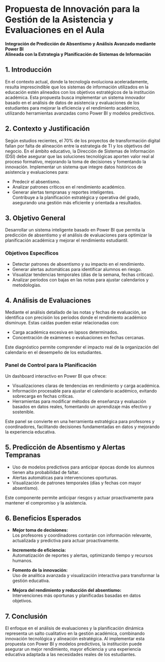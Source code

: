 # Propuesta de Innovación para la Gestión de la Asistencia y Evaluaciones en el Aula  
**Integración de Predicción de Absentismo y Análisis Avanzado mediante Power BI**  
**Alineada con la Estrategia y Planificación de Sistemas de Información**
## 1. Introducción  
En el contexto actual, donde la tecnología evoluciona aceleradamente, resulta imprescindible que los sistemas de información utilizados en la educación estén alineados con los objetivos estratégicos de la institución académica. Esta propuesta busca implementar un sistema innovador basado en el análisis de datos de asistencia y evaluaciones de los estudiantes para mejorar la eficiencia y el rendimiento académico, utilizando herramientas avanzadas como Power BI y modelos predictivos.
## 2. Contexto y Justificación  
Según estudios recientes, el 70% de los proyectos de transformación digital fallan por falta de alineación entre la estrategia de TI y los objetivos del negocio. En el ámbito educativo, la Dirección de Sistemas de Información (DSI) debe asegurar que las soluciones tecnológicas aporten valor real al proceso formativo, mejorando la toma de decisiones y fomentando la innovación.
Implementar un sistema que integre datos históricos de asistencia y evaluaciones para:  
- Predecir el absentismo.  
- Analizar patrones críticos en el rendimiento académico.  
- Generar alertas tempranas y reportes inteligentes.  
Contribuye a la planificación estratégica y operativa del grado, asegurando una gestión más eficiente y orientada a resultados.
## 3. Objetivo General  
Desarrollar un sistema inteligente basado en Power BI que permita la predicción de absentismo y el análisis de evaluaciones para optimizar la planificación académica y mejorar el rendimiento estudiantil.

### Objetivos Específicos  
- Detectar patrones de absentismo y su impacto en el rendimiento.  
- Generar alertas automáticas para identificar alumnos en riesgo.  
- Visualizar tendencias temporales (días de la semana, fechas críticas).  
- Analizar períodos con bajas en las notas para ajustar calendarios y metodologías.  

## 4. Análisis de Evaluaciones  
Mediante el análisis detallado de las notas y fechas de evaluación, se identifica con precisión los períodos donde el rendimiento académico disminuye. Estas caídas pueden estar relacionadas con:  
- Carga académica excesiva en lapsos determinados.  
- Concentración de exámenes o evaluaciones en fechas cercanas.  

Este diagnóstico permite comprender el impacto real de la organización del calendario en el desempeño de los estudiantes.

### Panel de Control para la Planificación  
Un dashboard interactivo en Power BI que ofrece:  
- Visualizaciones claras de tendencias en rendimiento y carga académica.  
- Información procesable para ajustar el calendario académico, evitando sobrecarga en fechas críticas.  
- Herramientas para modificar métodos de enseñanza y evaluación basados en datos reales, fomentando un aprendizaje más efectivo y sostenible.  

Este panel se convierte en una herramienta estratégica para profesores y coordinadores, facilitando decisiones fundamentadas en datos y mejorando la experiencia educativa.

## 5. Predicción de Absentismo y Alertas Tempranas  

- Uso de modelos predictivos para anticipar épocas donde los alumnos tienen alta probabilidad de faltar.  
- Alertas automáticas para intervenciones oportunas.  
- Visualización de patrones temporales (días y fechas con mayor absentismo).  

Este componente permite anticipar riesgos y actuar proactivamente para mantener el compromiso y la asistencia.

## 6. Beneficios Esperados  
- **Mejor toma de decisiones:**  
  Los profesores y coordinadores contarán con información relevante, actualizada y predictiva para actuar proactivamente.

- **Incremento de eficiencia:**  
  Automatización de reportes y alertas, optimizando tiempo y recursos humanos.

- **Fomento de la innovación:**  
  Uso de analítica avanzada y visualización interactiva para transformar la gestión educativa.

- **Mejora del rendimiento y reducción del absentismo:**  
  Intervenciones más oportunas y planificadas basadas en datos objetivos.

## 7. Conclusión  
El enfoque en el análisis de evaluaciones y la planificación dinámica representa un salto cualitativo en la gestión académica, combinando innovación tecnológica y alineación estratégica. Al implementar esta propuesta con Power BI y modelos predictivos, la institución puede asegurar un mejor rendimiento, mayor eficiencia y una experiencia educativa adaptada a las necesidades reales de los estudiantes.
